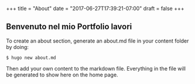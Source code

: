 +++
title = "About"
date = "2017-06-27T17:39:21-07:00"
draft = false
+++

## Benvenuto nel mio Portfolio lavori

To create an about section, generate an about.md file in your content folder by doing:

```console
$ hugo new about.md
```

Then add your own content to the markdown file. Everything in the file will be generated to show here on the home page.
